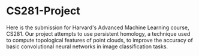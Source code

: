 # CS281-Project

Here is the submission for Harvard's Advanced Machine Learning course, CS281. Our project attempts to use persistent homology, a technique used to compute topological features of point clouds, to improve the accuracy of basic convolutional neural networks in image classification tasks. 

